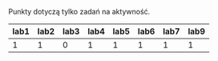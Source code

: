 Punkty dotyczą tylko zadań na aktywność.

| lab1 | lab2 | lab3 | lab4 | lab5 | lab6 | lab7 | lab9 |
|------|------|------|------|------|------|------|------|
|    1 |    1 |    0 |    1 |    1 |    1 |    1 |    1 |
